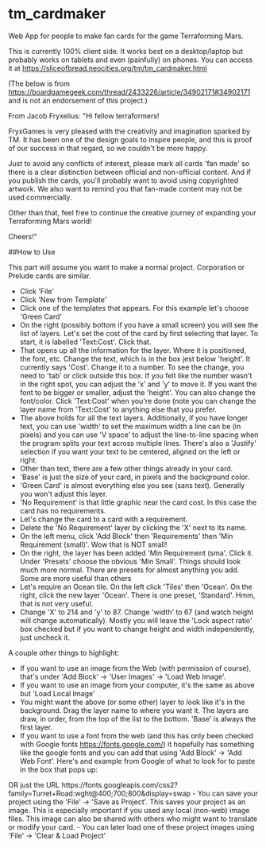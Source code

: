 # tm_cardmaker

Web App for people to make fan cards for the game Terraforming Mars.

This is currently 100% client side. It works best on a desktop/laptop but probably works on tablets and even (painfully) on phones.
You can access it at https://sliceofbread.neocities.org/tm/tm_cardmaker.html

(The below is from https://boardgamegeek.com/thread/2433226/article/34902171#34902171 and is not an endorsement of this project.)

From Jacob Fryxelius:
"Hi fellow terraformers!

FryxGames is very pleased with the creativity and imagination sparked by TM. It has been one of the design goals to inspire people, and this is proof of our success in that regard, so we couldn't be more happy.

Just to avoid any conflicts of interest, please mark all cards 'fan made' so there is a clear distinction between official and non-official content. And if you publish the cards, you'll probably want to avoid using copyrighted artwork. We also want to remind you that fan-made content may not be used commercially.

Other than that, feel free to continue the creative journey of expanding your Terraforming Mars world!

Cheers!"

##How to Use

This part will assume you want to make a normal project. Corporation or Prelude cards are similar.
- Click 'File'
- Click 'New from Template'
- Click one of the templates that appears. For this example let's choose 'Green Card'
- On the right (possibly bottom if you have a small screen) you will see the list of layers. Let's set the cost of the card by first selecting that layer. To start, it is labelled  'Text:Cost'. Click that.
- That opens up all the information for the layer. Where it is positioned, the font, etc. Change the text, which is in the box jest below 'height'. It currently says 'Cost'. Change it to a number. To see the change, you need to 'tab' or click outside this box. If you felt like the number wasn't in the right spot, you can adjust the 'x' and 'y' to move it. If you want the font to be bigger or smaller, adjust the 'height'. You can also change the font/color. Click 'Text:Cost' when you're done (note you can change the layer name from 'Text:Cost' to anything else that you prefer.
- The above holds for all the text layers. Additionally, if you have longer text, you can use 'width' to set the maximum width a line can be (in pixels) and you can use 'V space' to adjust the line-to-line spacing when the program splits your text across multiple lines. There's also a 'Justify' selection if you want your text to be centered, aligned on the left or right.
- Other than text, there are a few other things already in your card.
- 'Base' is just the size of your card, in pixels and the background color.
- 'Green Card' is almost everything else you see (sans text). Generally you won't adjust this layer.
- 'No Requirement' is that little graphic near the card cost. In this case the card has no requirements.
- Let's change the card to a card with a requirement.
- Delete the 'No Requirement' layer by clicking the 'X' next to its name.
- On the left menu, click 'Add Block' then 'Requirements' then 'Min Requirement (small)'. Wow that is NOT small!
- On the right, the layer has been added 'Min Requirement (sma'. Click it. Under 'Presets' choose the obvious 'Min Small'. Things should look much more normal. There are presets for almost anything you add. Some are more useful than others
- Let's require an Ocean tile. On the left click 'Tiles' then 'Ocean'. On the right, click the new layer 'Ocean'. There is one preset, 'Standard'. Hmm, that is not very useful.
- Change 'X' to 214 and 'y' to 87. Change 'width' to 67 (and watch height will change automatically). Mostly you will leave the 'Lock aspect ratio' box checked but if you want to change height and width independently, just uncheck it.

A couple other things to highlight:
- If you want to use an image from the Web (with permission of course), that's under 'Add Block' -> 'User Images' -> 'Load Web Image'.
- If you want to use an image from your computer, it's the same as above but 'Load Local Image'
- You might want the above (or some other) layer to look like it's in the background. Drag the layer name to where you want it. The layers are draw, in order, from the top of the list to the bottom. 'Base' is always the first layer.
- If you want to use a font from the web (and this has only been checked with Google fonts https://fonts.google.com/) it hopefully has something like the google fonts and you can add that using 'Add Block' -> 'Add Web Font'. Here's and example from Google of what to look for to paste in the box that pops up:
<link href="https://fonts.googleapis.com/css2?family=Turret+Road:wght@400;700;800&display=swap" rel="stylesheet"> OR just the URL https://fonts.googleapis.com/css2?family=Turret+Road:wght@400;700;800&display=swap
- You can save your project using the 'File' -> 'Save as Project'. This saves your project as an image. This is especially important if you used any local (non-web) image files. This image can also be shared with others who might want to translate or modify your card.
- You can later load one of these project images using 'File' -> 'Clear & Load Project'


